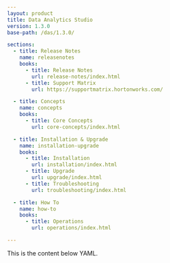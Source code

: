 ```yaml
---
layout: product
title: Data Analytics Studio
version: 1.3.0
base-path: /das/1.3.0/

sections:
  - title: Release Notes
    name: releasenotes
    books:
      - title: Release Notes
        url: release-notes/index.html
      - title: Support Matrix
        url: https://supportmatrix.hortonworks.com/

  - title: Concepts
    name: concepts
    books:
      - title: Core Concepts
        url: core-concepts/index.html

  - title: Installation & Upgrade
    name: installation-upgrade
    books:
      - title: Installation
        url: installation/index.html
      - title: Upgrade
        url: upgrade/index.html
      - title: Troubleshooting
        url: troubleshooting/index.html

  - title: How To
    name: how-to
    books:
      - title: Operations
        url: operations/index.html

---
```


This is the content below YAML.
